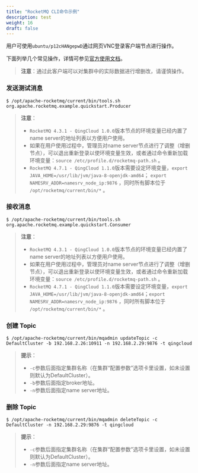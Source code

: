 ```yaml
---
title: "RocketMQ CLI命令示例"
description: test
weight: 16
draft: false
---
```


用户可使用`ubuntu/p12cHANgepwD`通过网页VNC登录客户端节点进行操作。

下面列举几个常见操作，详情可参见[官方使用文档](http://rocketmq.apache.org/docs/cli-admin-tool/)。

> **注意**：通过此客户端可以对集群中的实际数据进行增删改，请谨慎操作。

### 发送测试消息

```
$ /opt/apache-rocketmq/current/bin/tools.sh org.apache.rocketmq.example.quickstart.Producer
```

> **注意**：
>
> - `RocketMQ 4.3.1 - QingCloud 1.0.0`版本节点的环境变量已经内置了name server的地址列表以方便用户使用。
> - 如果在用户使用过程中，管理员对name server节点进行了调整（增删节点），可以退出重新登录以使环境变量生效，或者通过命令重新加载环境变量：`source /etc/profile.d/rocketmq-path.sh` 。
> - `RocketMQ 4.7.1 - QingCloud 1.1.0`版本需要设定环境变量，`export JAVA_HOME=/usr/lib/jvm/java-8-openjdk-amd64`； `export NAMESRV_ADDR=namesrv_node_ip:9876` ，同时所有脚本位于 `/opt/rocketmq/current/bin/*` 。

### 接收消息

```
$ /opt/apache-rocketmq/current/bin/tools.sh org.apache.rocketmq.example.quickstart.Consumer
```

> **注意**：
>
> - `RocketMQ 4.3.1 - QingCloud 1.0.0`版本节点的环境变量已经内置了name server的地址列表以方便用户使用。
> - 如果在用户使用过程中，管理员对name server节点进行了调整（增删节点），可以退出重新登录以使环境变量生效，或者通过命令重新加载环境变量：`source /etc/profile.d/rocketmq-path.sh` 。
> - `RocketMQ 4.7.1 - QingCloud 1.1.0`版本需要设定环境变量，`export JAVA_HOME=/usr/lib/jvm/java-8-openjdk-amd64`；`export NAMESRV_ADDR=namesrv_node_ip:9876` ，同时所有脚本位于 `/opt/rocketmq/current/bin/*` 。

### 创建 Topic

```
$ /opt/apache-rocketmq/current/bin/mqadmin updateTopic -c DefaultCluster -b 192.168.2.26:10911 -n 192.168.2.29:9876 -t qingcloud
```

> **提示**：
>
> - `-c`参数后面指定集群名称（在集群“配置参数”选项卡里设置，如未设置则默认为DefaultCluster）。
> - `-b`参数后面指定broker地址。
> - `-n`参数后面指定name server地址。

### 删除 Topic

```
$ /opt/apache-rocketmq/current/bin/mqadmin deleteTopic -c DefaultCluster -n 192.168.2.29:9876 -t qingcloud
```

> **提示**：
>
> - `-c`参数后面指定集群名称（在集群“配置参数”选项卡里设置，如未设置则默认为DefaultCluster）。
> - `-n`参数后面指定name server地址。